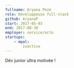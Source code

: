 ```yaml
---
fullname: Aryana Pezé
role: Développeuse full-stack
github: AryanaP
start: 2017-05-03
end: 2017-08-30
employer: service/octo
startups:
    - mpal:
        inactive
---
```


Dév junior ultra motivée !
